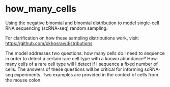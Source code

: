 # how_many_cells

Using the negative binomial and binomial distribution to model single-cell RNA sequencing (scRNA-seq) random sampling.

For clarification on how these sampling distributions work, visit: https://github.com/okhosrav/distributions

The model addresses two questions: how many cells do I need to sequence in order to detect a certain rare cell type with a known abundance? How many cells of a rare cell type will I detect if I sequence a fixed number of cells. The answers of these questions will be critical for informing scRNA-seq experiments. Two examples are provided in the context of cells from the mouse colon.
